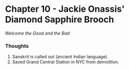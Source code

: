 # Chapter 10 - Jackie Onassis' Diamond Sapphire Brooch
_Welcome the Good and the Bad_

### Thoughts
1. Sanskrit is called out (ancient Indian language).
2. Saved Grand Central Station in NYC from demolition.
